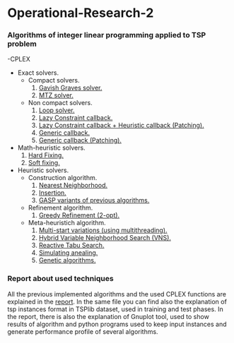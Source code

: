 # Operational-Research-2
### Algorithms of integer linear programming applied to TSP problem
-CPLEX
  - Exact solvers.
    - Compact solvers.
      1. [Gavish Graves solver.](https://github.com/RaffaDNDM/Operational-Research-2/blob/master/TSP/TSP/gg_solver.h)
      2. [MTZ solver.](https://github.com/RaffaDNDM/Operational-Research-2/blob/master/TSP/TSP/mtz_solver.h)
    - Non compact solvers.
      1. [Loop solver.](https://github.com/RaffaDNDM/Operational-Research-2/blob/master/TSP/TSP/loop_solver.h)
      2. [Lazy Constraint callback.](https://github.com/RaffaDNDM/Operational-Research-2/blob/master/TSP/TSP/bc_solver.h)
      3. [Lazy Constraint callback + Heuristic callback (Patching).](https://github.com/RaffaDNDM/Operational-Research-2/blob/master/TSP/TSP/bc_solver.h)
      4. [Generic callback.](https://github.com/RaffaDNDM/Operational-Research-2/blob/master/TSP/TSP/bc_solver.h)
      5. [Generic callback (Patching).](https://github.com/RaffaDNDM/Operational-Research-2/blob/master/TSP/TSP/bc_solver.h)
  - Math-heuristic solvers.
    1. [Hard Fixing.](https://github.com/RaffaDNDM/Operational-Research-2/blob/master/TSP/TSP/bc_solver.h)
    2. [Soft fixing.](https://github.com/RaffaDNDM/Operational-Research-2/blob/master/TSP/TSP/bc_solver.h)
- Heuristic solvers.
  - Construction algorithm.
    1. [Nearest Neighborhood.](https://github.com/RaffaDNDM/Operational-Research-2/blob/master/TSP/TSP/heuristic.h)
    2. [Insertion.](https://github.com/RaffaDNDM/Operational-Research-2/blob/master/TSP/TSP/heuristic.h)
    3. [GASP variants of previous algorithms.](https://github.com/RaffaDNDM/Operational-Research-2/blob/master/TSP/TSP/heuristic.h)
  - Refinement algorithm.
    1. [Greedy Refinement (2-opt).](https://github.com/RaffaDNDM/Operational-Research-2/blob/master/TSP/TSP/heuristic.h)
  - Meta-heuristich algorithm.
    1. [Multi-start variations (using multithreading).](https://github.com/RaffaDNDM/Operational-Research-2/blob/master/TSP/TSP/heuristic.h)
    2. [Hybrid Variable Neighborhood Search (VNS).](https://github.com/RaffaDNDM/Operational-Research-2/blob/master/TSP/TSP/heuristic.h)
    3. [Reactive Tabu Search.](https://github.com/RaffaDNDM/Operational-Research-2/blob/master/TSP/TSP/heuristic.h)
    4. [Simulating anealing.](https://github.com/RaffaDNDM/Operational-Research-2/blob/master/TSP/TSP/heuristic.h)
    5. [Genetic algorithms.](https://github.com/RaffaDNDM/Operational-Research-2/blob/master/TSP/TSP/heuristic.h)

### Report about used techniques

All the previous implemented algorithms and the used CPLEX functions are explained in the [report](https://github.com/RaffaDNDM/Operational-Research-2/blob/master/Report/Report.pdf).
In the same file you can find also the explanation of tsp instances format in TSPlib dataset, used in training and test phases. In the report, there is also the explanation of Gnuplot tool, used to show results of algorithm and python programs used to keep input instances and generate performance profile of several algorithms.

